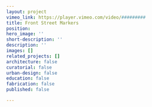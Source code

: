 ```yaml
---
layout: project
vimeo_link: https://player.vimeo.com/video/#########
title: Front Street Markers
position: 
hero_image: ''
short-description: ''
description: ''
images: []
related_projects: []
architecture: false
curatorial: false
urban-design: false
education: false
fabrication: false
published: false

---
```

